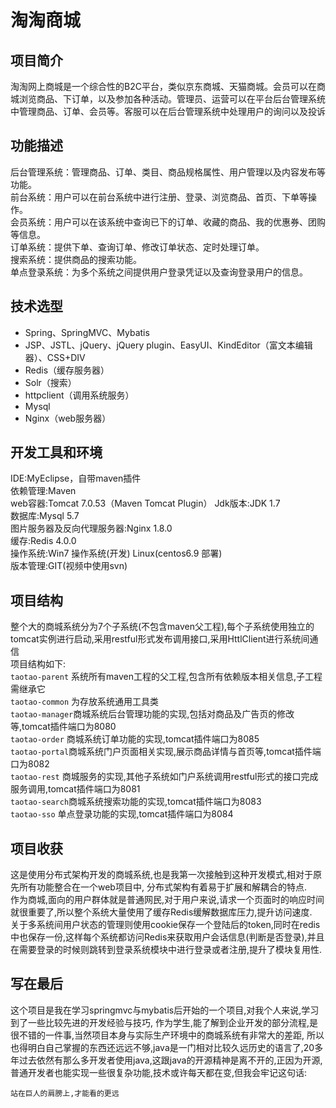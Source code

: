 # 淘淘商城

## 项目简介
淘淘网上商城是一个综合性的B2C平台，类似京东商城、天猫商城。会员可以在商城浏览商品、下订单，以及参加各种活动。管理员、运营可以在平台后台管理系统中管理商品、订单、会员等。客服可以在后台管理系统中处理用户的询问以及投诉

## 功能描述
后台管理系统：管理商品、订单、类目、商品规格属性、用户管理以及内容发布等功能。  
前台系统：用户可以在前台系统中进行注册、登录、浏览商品、首页、下单等操作。  
会员系统：用户可以在该系统中查询已下的订单、收藏的商品、我的优惠券、团购等信息。  
订单系统：提供下单、查询订单、修改订单状态、定时处理订单。  
搜索系统：提供商品的搜索功能。  
单点登录系统：为多个系统之间提供用户登录凭证以及查询登录用户的信息。

## 技术选型
- Spring、SpringMVC、Mybatis
- JSP、JSTL、jQuery、jQuery plugin、EasyUI、KindEditor（富文本编辑器）、CSS+DIV
- Redis（缓存服务器）
- Solr（搜索）
- httpclient（调用系统服务）
- Mysql
- Nginx（web服务器）

## 开发工具和环境
IDE:MyEclipse，自带maven插件  
依赖管理:Maven  
web容器:Tomcat 7.0.53（Maven Tomcat Plugin）
Jdk版本:JDK 1.7  
数据库:Mysql 5.7   
图片服务器及反向代理服务器:Nginx 1.8.0  
缓存:Redis 4.0.0  
操作系统:Win7 操作系统(开发) Linux(centos6.9 部署)  
版本管理:GIT(视频中使用svn)

## 项目结构
整个大的商城系统分为7个子系统(不包含maven父工程),每个子系统使用独立的tomcat实例进行启动,采用restful形式发布调用接口,采用HttlClient进行系统间通信   
项目结构如下:  
`taotao-parent` 系统所有maven工程的父工程,包含所有依赖版本相关信息,子工程需继承它   
`taotao-common` 为存放系统通用工具类  
`taotao-manager`商城系统后台管理功能的实现,包括对商品及广告页的修改等,tomcat插件端口为8080  
`taotao-order`  商城系统订单功能的实现,tomcat插件端口为8085  
`taotao-portal`商城系统门户页面相关实现,展示商品详情与首页等,tomcat插件端口为8082  
`taotao-rest` 商城服务的实现,其他子系统如门户系统调用restful形式的接口完成服务调用,tomcat插件端口为8081   
`taotao-search`商城系统搜索功能的实现,tomcat插件端口为8083  
`taotao-sso` 单点登录功能的实现,tomcat插件端口为8084  

## 项目收获  
这是使用分布式架构开发的商城系统,也是我第一次接触到这种开发模式,相对于原先所有功能整合在一个web项目中,
分布式架构有着易于扩展和解耦合的特点.  
作为商城,面向的用户群体就是普通网民,对于用户来说,请求一个页面时的响应时间就很重要了,所以整个系统大量使用了缓存Redis缓解数据库压力,提升访问速度.  
关于多系统间用户状态的管理则使用cookie保存一个登陆后的token,同时在redis中也保存一份,这样每个系统都访问Redis来获取用户会话信息(判断是否登录),并且在需要登录的时候则跳转到登录系统模块中进行登录或者注册,提升了模块复用性.

## 写在最后
这个项目是我在学习springmvc与mybatis后开始的一个项目,对我个人来说,学习到了一些比较先进的开发经验与技巧,
作为学生,能了解到企业开发的部分流程,是很不错的一件事,当然项目本身与实际生产环境中的商城系统有非常大的差距,
所以也得明白自己掌握的东西还远远不够,java是一门相对比较久远历史的语言了,20多年过去依然有那么多开发者使用java,这跟java的开源精神是离不开的,正因为开源,普通开发者也能实现一些很复杂功能,技术或许每天都在变,但我会牢记这句话:
```
站在巨人的肩膀上,才能看的更远
```
